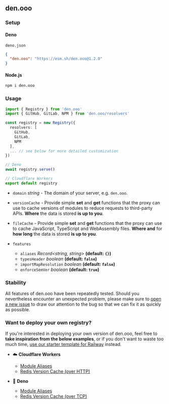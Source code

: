 ## den.ooo

### Setup

#### Deno

`deno.json`
```json
{
  "den.ooo": "https://esm.sh/den.ooo@1.2.0"
}
```

#### Node.js

```bash
npm i den.ooo
```

### Usage

```ts
import { Registry } from 'den.ooo'
import { GitHub, GitLab, NPM } from 'den.ooo/resolvers'

const registry = new Registry({
  resolvers: [
    GitHub,
    GitLab,
    NPM
  ],
  ... // see below for more detailed customization
})

// Deno
await registry.serve()

// Cloudflare Workers
export default registry
```

- `domain` *string* - The domain of your server, e.g. `den.ooo`.

- `versionCache` - Provide simple **set** and **get** functions that the proxy can use to cache versions of modules to reduce requests to third-party APIs. **Where** the data is stored **is up to you**.

- `fileCache` - Provide simple **set** and **get** functions that the proxy can use to cache JavaScript, TypeScript and WebAssembly files. **Where and** for **how long** the data is stored **is up to you**.

- `features`

  - `aliases` *Record<string, string>* **(default: `{}`)**
  - `typesHeader` *boolean* **(default: `false`)**
  - `importMapResolution` *boolean* **(default: `false`)**
  - `enforceSemVer` *boolean* **(default: `true`)**
  <!-- - `cachingStrategy` *lazy/eager* **(default: `eager`)**

    If `cachingStrategy` is set to `lazy`, the script will only fetch and cache each file separately when they're requested. If you've set it to `eager`, the script will instead attempt to download the entire module graph and cache it as an eszip file.
    
    `eager` is generally recommended as it automatically falls back to `lazy` if the cache doesn't yet contain the eszip file. The **eszip file will be generated in the background**, so it won't affect your response times.

    `lazy` is recommended if you're limited for whatever reason in how big your cache can get and therefore need to save space. -->

### Stability

All features of den.ooo have been repeatedly tested. Should you nevertheless encounter an unexpected problem, please make sure to [open a new issue](https://github.com/dendotooo/den.ooo/issues/new) to draw our attention to the bug so that we can fix it as quickly as possible.

### Want to deploy your own registry?

If you're interested in deploying your own version of den.ooo, feel free to **take inspiration from the below examples**, or if you don't want to waste too much time, [use our starter template for Railway](https://github.com/dendotooo/template) instead.

- ☁️ **Cloudflare Workers**

  - [Module Aliases](https://github.com/dendotooo/den.ooo/blob/main/examples/cloudflare_workers/module_aliases.js)
  - [Redis Version Cache (over HTTP)](https://github.com/dendotooo/den.ooo/blob/main/examples/cloudflare_workers/upstash_version_cache.js)

- 🦕 **Deno**

  - [Module Aliases](https://github.com/dendotooo/den.ooo/blob/main/examples/deno/module_aliases.js)
  - [Redis Version Cache (over TCP)](https://github.com/dendotooo/den.ooo/blob/main/examples/deno/redis_version_cache.js)
